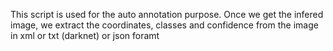 This script is used for the auto annotation purpose. Once we get the infered image, we extract the coordinates, classes and confidence from the image in xml or txt (darknet) or json foramt
